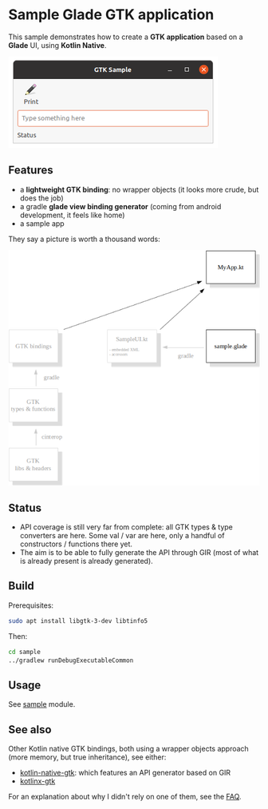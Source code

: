 # Sample Glade GTK application

This sample demonstrates how to create a **GTK application** based on a **Glade** UI, using **Kotlin Native**.

![Screenshot](doc/readme-screenshot.png)

## Features

* a **lightweight GTK binding**: no wrapper objects (it looks more crude, but does the job)
* a gradle **glade view binding generator** (coming from android development, it feels like home)
* a sample app

They say a picture is worth a thousand words:

![Generator](doc/readme-generator.png)

## Status

* API coverage is still very far from complete: all GTK types & type converters are here. Some val / var are here, only a handful of constructors / functions there yet.
* The aim is to be able to fully generate the API through GIR (most of what is already present is already generated).

## Build

Prerequisites:

```bash
sudo apt install libgtk-3-dev libtinfo5
```

Then:

```bash
cd sample
../gradlew runDebugExecutableCommon
```

## Usage

See [sample](sample/src/commonMain/kotlin/org/mrlem/gtk/sample) module.

## See also

Other Kotlin native GTK bindings, both using a wrapper objects approach (more memory, but true inheritance), see either:
* [kotlin-native-gtk](https://github.com/kropp/kotlin-native-gtk): which features an API generator based on GIR
* [kotlinx-gtk](https://github.com/Doomsdayrs/kotlinx-gtk)

For an explanation about why I didn't rely on one of them, see the [FAQ](FAQ.md).
